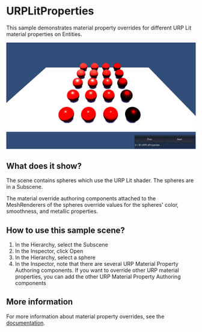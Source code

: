 # URPLitProperties

This sample demonstrates material property overrides for different URP Lit material properties on Entities.

<img src="../../../READMEimages/URPLitProperties.PNG" width="600">

## What does it show?

The scene contains spheres which use the URP Lit shader. The spheres are in a Subscene.

The material override authoring components attached to the MeshRenderers of the spheres override values for the spheres' color, smoothness, and metallic properties.

## How to use this sample scene?

1. In the Hierarchy, select the Subscene
2. In the Inspector, click Open
3. In the Hierarchy, select a sphere
4. In the Inspector, note that there are several URP Material Property Authoring components. If you want to override other URP material properties, you can add the other URP Material Property Authoring components

## More information

For more information about material property overrides, see the [documentation](https://docs.unity3d.com/Packages/com.unity.rendering.hybrid@latest/index.html).